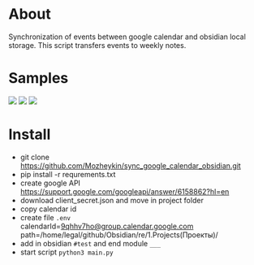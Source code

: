 # About
Synchronization of events between google calendar and obsidian local storage.
This script transfers events to weekly notes.
# Samples
![](https://i.imgur.com/mdQPLWV.png)
![](https://i.imgur.com/DJYIYFZ.png)
![](https://i.imgur.com/iEnYdAa.png)
# Install
* git clone https://github.com/Mozheykin/sync_google_calendar_obsidian.git
* pip install -r requrements.txt
* create google API https://support.google.com/googleapi/answer/6158862?hl=en
* download client_secret.json and move in project folder
* copy calendar id
* create file `.env` \
    calendarId=9qhhv7ho@group.calendar.google.com \
    path=/home/legal/github/Obsidian/re/1.Projects(Проекты)/
* add in obsidian `#test` and end module `___`
* start script `python3 main.py`